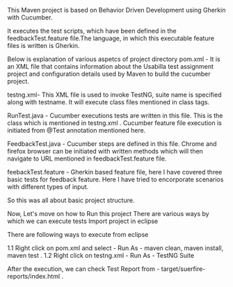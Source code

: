 This Maven project is based on Behavior Driven Development using Gherkin with Cucumber.

It executes the test scripts, which have been defined in the feedbackTest.feature file.The language, in which this executable feature files is written is Gherkin.

Below is explanation of various aspetcs of project directory 
pom.xml - It is an XML file that contains information about the Usabilla test assignment project and configuration details used by Maven to build the cucumber project. 

testng.xml- This XML file is used to invoke TestNG, suite name is specified along with testname. It will execute class files mentioned in class tags.

RunTest.java - Cucumber executions tests are written in this file. This is the class which is mentioned in testng.xml . Cucumber feature file execution is initiated from @Test annotation mentioned here.

FeedbackTest.java - Cucumber steps are defined in this file. Chrome and firefox browser can be initiated with written methods which will then navigate to URL mentioned in feedbackTest.feature file.
  
feebackTest.feature - Gherkin based feature file, here I have covered three basic tests for feedback feature. Here I have tried to encorporate scenarios with different types of input. 

So this was all about basic project structure. 

Now, Let's move on how to Run this project
There are various ways by which we can execute tests
Import project in eclipse  

There are following ways to execute from eclipse

1.1 Right click on pom.xml and select - Run As - maven clean, maven install, maven test . 
1.2 Right click on testng.xml - Run As - TestNG Suite


After the execution, we can check Test Report from - target/suerfire-reports/index.html .

